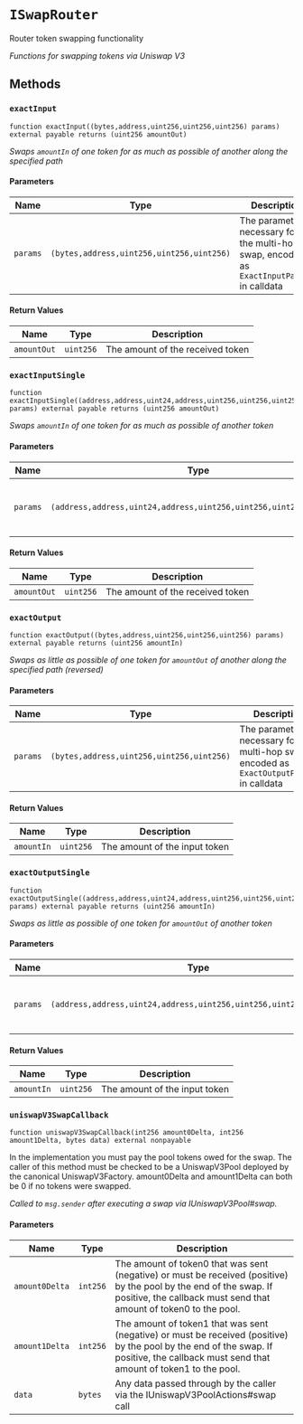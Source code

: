 
# `ISwapRouter`

    
Router token swapping functionality

    
*Functions for swapping tokens via Uniswap V3*
## Methods
### `exactInput`
```solidity
function exactInput((bytes,address,uint256,uint256,uint256) params) external payable returns (uint256 amountOut)
```

            

            
*Swaps `amountIn` of one token for as much as possible of another along the specified path*
#### Parameters

| Name | Type | Description |
|---|---|---|
| `params` | `(bytes,address,uint256,uint256,uint256)` | The parameters necessary for the multi-hop swap, encoded as `ExactInputParams` in calldata |

#### Return Values

| Name | Type | Description |
|---|---|---|
| `amountOut` | `uint256` | The amount of the received token |

### `exactInputSingle`
```solidity
function exactInputSingle((address,address,uint24,address,uint256,uint256,uint256,uint160) params) external payable returns (uint256 amountOut)
```

            

            
*Swaps `amountIn` of one token for as much as possible of another token*
#### Parameters

| Name | Type | Description |
|---|---|---|
| `params` | `(address,address,uint24,address,uint256,uint256,uint256,uint160)` | The parameters necessary for the swap, encoded as `ExactInputSingleParams` in calldata |

#### Return Values

| Name | Type | Description |
|---|---|---|
| `amountOut` | `uint256` | The amount of the received token |

### `exactOutput`
```solidity
function exactOutput((bytes,address,uint256,uint256,uint256) params) external payable returns (uint256 amountIn)
```

            

            
*Swaps as little as possible of one token for `amountOut` of another along the specified path (reversed)*
#### Parameters

| Name | Type | Description |
|---|---|---|
| `params` | `(bytes,address,uint256,uint256,uint256)` | The parameters necessary for the multi-hop swap, encoded as `ExactOutputParams` in calldata |

#### Return Values

| Name | Type | Description |
|---|---|---|
| `amountIn` | `uint256` | The amount of the input token |

### `exactOutputSingle`
```solidity
function exactOutputSingle((address,address,uint24,address,uint256,uint256,uint256,uint160) params) external payable returns (uint256 amountIn)
```

            

            
*Swaps as little as possible of one token for `amountOut` of another token*
#### Parameters

| Name | Type | Description |
|---|---|---|
| `params` | `(address,address,uint24,address,uint256,uint256,uint256,uint160)` | The parameters necessary for the swap, encoded as `ExactOutputSingleParams` in calldata |

#### Return Values

| Name | Type | Description |
|---|---|---|
| `amountIn` | `uint256` | The amount of the input token |

### `uniswapV3SwapCallback`
```solidity
function uniswapV3SwapCallback(int256 amount0Delta, int256 amount1Delta, bytes data) external nonpayable
```

            
In the implementation you must pay the pool tokens owed for the swap. The caller of this method must be checked to be a UniswapV3Pool deployed by the canonical UniswapV3Factory. amount0Delta and amount1Delta can both be 0 if no tokens were swapped.

            
*Called to `msg.sender` after executing a swap via IUniswapV3Pool#swap.*
#### Parameters

| Name | Type | Description |
|---|---|---|
| `amount0Delta` | `int256` | The amount of token0 that was sent (negative) or must be received (positive) by the pool by the end of the swap. If positive, the callback must send that amount of token0 to the pool. |
| `amount1Delta` | `int256` | The amount of token1 that was sent (negative) or must be received (positive) by the pool by the end of the swap. If positive, the callback must send that amount of token1 to the pool. |
| `data` | `bytes` | Any data passed through by the caller via the IUniswapV3PoolActions#swap call |



